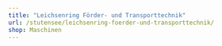 ```yaml
---
title: "Leichsenring Förder- und Transporttechnik"
url: /stutensee/leichsenring-foerder-und-transporttechnik/
shop: Maschinen
---
```


